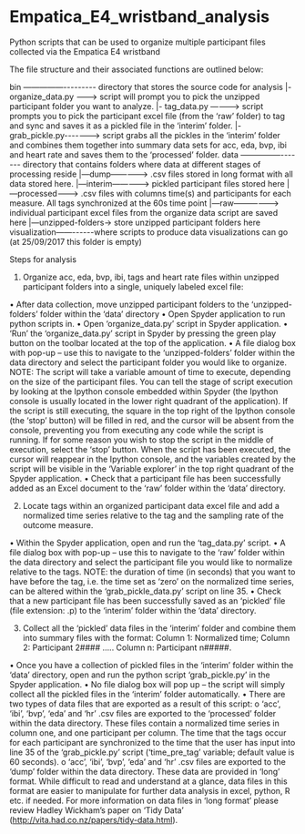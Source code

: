 # Empatica_E4_wristband_analysis
Python scripts that can be used to organize multiple participant files collected via the Empatica E4 wristband

The file structure and their associated functions are outlined below:

bin —————--------- directory that stores the source code for analysis
	|- organize_data.py ---> script will prompt you to pick the unzipped participant folder you want to analyze.
|- tag_data.py ———->  script prompts you to pick the participant excel file (from the ‘raw’ folder) to tag and sync            and saves it as a pickled file in the ‘interim’ folder.
|- grab_pickle.py------->  script grabs all the pickles in the ‘interim’ folder and combines them together into summary data sets for acc, eda, bvp, ibi and heart rate and saves them to the ‘processed’ folder. 
data —————------- directory that contains folders where data at different stages of processing reside
	|—dump—————> .csv files stored in long format with all data stored here.
	|—interim—————> pickled participant files stored here
	|—processed———> .csv files with columns time(s) and participants for each measure. All tags 						synchronized at the 60s time point
	|—raw——————> individual participant excel files from the organize data script are saved here
	|—unzipped-folders-> store unzipped participant folders here
visualization——------where scripts to produce data visualizations can go (at 25/09/2017 this folder is empty)

Steps for analysis

1. Organize acc, eda, bvp, ibi, tags and heart rate files within unzipped participant folders into a single, uniquely labeled excel file:

•	After data collection, move unzipped participant folders to the ‘unzipped-folders’ folder within the ‘data’ directory
•	Open Spyder application to run python scripts in.
•	Open ‘organize_data.py’ script in Spyder application.
•	‘Run’ the ‘organize_data.py’ script in Spyder by pressing the green play button on the toolbar located at the top of the application.
•	A file dialog box with pop-up – use this to navigate to the ‘unzipped-folders’ folder within the data directory and select the participant folder you would like to organize. 
NOTE: The script will take a variable amount of time to execute, depending on the size of the participant files. You can tell the stage of script execution by looking at the Ipython console embedded within Spyder (the Ipython console is usually located in the lower right quadrant of the application). If the script is still executing, the square in the top right of the Ipython console (the ‘stop’ button) will be filled in red, and the cursor will be absent from the console, preventing you from executing any code while the script is running. If for some reason you wish to stop the script in the middle of execution, select the ‘stop’ button. When the script has been executed, the cursor will reappear in the Ipython console, and the variables created by the script will be visible in the ‘Variable explorer’ in the top right quadrant of the Spyder application. 
•	Check that a participant file has been successfully added as an Excel document to the ‘raw’ folder within the ‘data’ directory.

2. Locate tags within an organized participant data excel file and add a normalized time series relative to the tag and the sampling rate of the outcome measure.

•	Within the Spyder application, open and run the ‘tag_data.py’ script.
•	A file dialog box with pop-up – use this to navigate to the ‘raw’ folder within the data directory and select the participant file you would like to normalize relative to the tags.
NOTE: the duration of time (in seconds) that you want to have before the tag, i.e. the time set as ‘zero’ on the normalized time series, can be altered within the ‘grab_pickle_data.py’ script on line 35.
•	Check that a new participant file has been successfully saved as an ‘pickled’ file (file extension: .p) to the ‘interim’ folder within the ‘data’ directory.

3. Collect all the ‘pickled’ data files in the ‘interim’ folder and combine them into summary files with the format:
Column 1: Normalized time; Column 2: Participant 2#### ….. Column n: Participant n#####.

•	Once you have a collection of pickled files in the ‘interim’ folder within the ‘data’ directory, open and run the python script ‘grab_pickle.py’ in the Spyder application.
•	No file dialog box will pop up – the script will simply collect all the pickled files in the ‘interim’ folder automatically.
•	There are two types of data files that are exported as a result of this script:
o	‘acc’, ‘ibi’, ‘bvp’, ‘eda’ and ‘hr’ .csv files are exported to the ‘processed’ folder within the data directory. These files contain a normalized time series in column one, and one participant per column. The time that the tags occur for each participant are synchronized to the time that the user has input into line 35 of the ‘grab_pickle.py’ script (‘time_pre_tag’ variable; default value is 60 seconds).
o	‘acc’, ‘ibi’, ‘bvp’, ‘eda’ and ‘hr’ .csv files are exported to the ‘dump’ folder within the data directory. These data are provided in ‘long’ format. While difficult to read and understand at a glance, data files in this format are easier to manipulate for further data analysis in excel, python, R etc. if needed. For more information on data files in ‘long format’ please review Hadley Wickham’s paper on ‘Tidy Data’ (http://vita.had.co.nz/papers/tidy-data.html).

